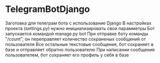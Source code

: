 # TelegramBotDjango

Заготовка для телеграм бота с использование Django
В настройках проекта (settings.py) нужно инициализировать свои парамметры
Бот запускается командой manage.py bot
При отправке боту команды "/count", он переправляет количество сохраненых сообщений от пользователя
Все остальные текстовые сообщения, бот сохраняет в базе и отправляет обратно пользователю
При написании сообщения пользователем, бот сохраняет его профиль у себя в базе
